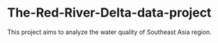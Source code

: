 # The-Red-River-Delta-data-project
This project aims to analyze the water quality of Southeast Asia region.




